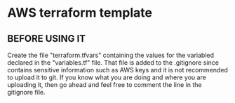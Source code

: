 # AWS terraform template

## BEFORE USING IT

Create the file "terraform.tfvars" containing the values for the variabled declared in the "variables.tf" file. That file is added to the .gitignore since contains sensitive information such as AWS keys and it is not recommended to upload it to git. If you know what you are doing and where you are uploading it, then go ahead and feel free to comment the line in the gitignore file.

